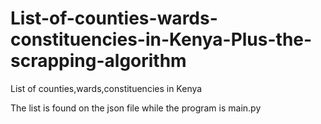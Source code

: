 # List-of-counties-wards-constituencies-in-Kenya-Plus-the-scrapping-algorithm
List of counties,wards,constituencies in Kenya


The list is found on the json file while the program is main.py
